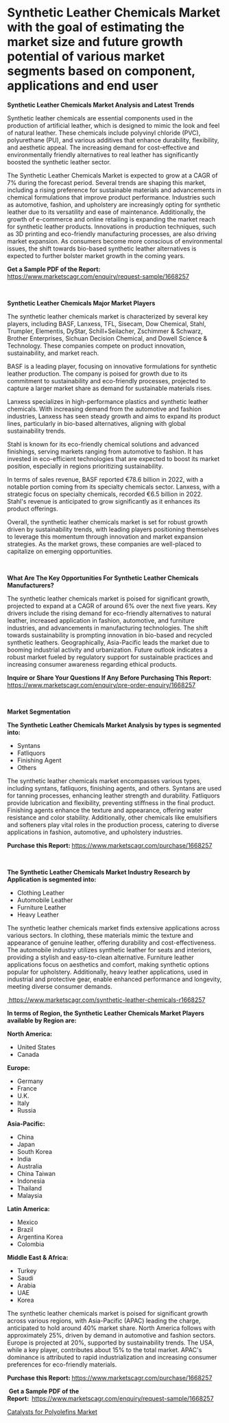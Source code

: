 <p><h1>Synthetic Leather Chemicals Market with the goal of estimating the market size and future growth potential of various market segments based on component, applications and end user</h1></p><p><strong>Synthetic Leather Chemicals Market Analysis and Latest Trends</strong></p>
<p><p>Synthetic leather chemicals are essential components used in the production of artificial leather, which is designed to mimic the look and feel of natural leather. These chemicals include polyvinyl chloride (PVC), polyurethane (PU), and various additives that enhance durability, flexibility, and aesthetic appeal. The increasing demand for cost-effective and environmentally friendly alternatives to real leather has significantly boosted the synthetic leather sector.</p><p>The Synthetic Leather Chemicals Market is expected to grow at a CAGR of 7% during the forecast period. Several trends are shaping this market, including a rising preference for sustainable materials and advancements in chemical formulations that improve product performance. Industries such as automotive, fashion, and upholstery are increasingly opting for synthetic leather due to its versatility and ease of maintenance. Additionally, the growth of e-commerce and online retailing is expanding the market reach for synthetic leather products. Innovations in production techniques, such as 3D printing and eco-friendly manufacturing processes, are also driving market expansion. As consumers become more conscious of environmental issues, the shift towards bio-based synthetic leather alternatives is expected to further bolster market growth in the coming years.</p></p>
<p><strong>Get a Sample PDF of the Report:&nbsp;</strong> <a href="https://www.marketscagr.com/enquiry/request-sample/1668257?utm_campaign=3249&utm_medium=2&utm_source=Github&utm_content=ia&utm_term=08032025&utm_id=synthetic-leather-chemicals">https://www.marketscagr.com/enquiry/request-sample/1668257</a></p>
<p>&nbsp;</p>
<p><strong>Synthetic Leather Chemicals Major Market Players</strong></p>
<p><p>The synthetic leather chemicals market is characterized by several key players, including BASF, Lanxess, TFL, Sisecam, Dow Chemical, Stahl, Trumpler, Elementis, DyStar, Schill+Seilacher, Zschimmer & Schwarz, Brother Enterprises, Sichuan Decision Chemical, and Dowell Science & Technology. These companies compete on product innovation, sustainability, and market reach.</p><p>BASF is a leading player, focusing on innovative formulations for synthetic leather production. The company is poised for growth due to its commitment to sustainability and eco-friendly processes, projected to capture a larger market share as demand for sustainable materials rises.</p><p>Lanxess specializes in high-performance plastics and synthetic leather chemicals. With increasing demand from the automotive and fashion industries, Lanxess has seen steady growth and aims to expand its product lines, particularly in bio-based alternatives, aligning with global sustainability trends.</p><p>Stahl is known for its eco-friendly chemical solutions and advanced finishings, serving markets ranging from automotive to fashion. It has invested in eco-efficient technologies that are expected to boost its market position, especially in regions prioritizing sustainability.</p><p>In terms of sales revenue, BASF reported €78.6 billion in 2022, with a notable portion coming from its specialty chemicals sector. Lanxess, with a strategic focus on specialty chemicals, recorded €6.5 billion in 2022. Stahl's revenue is anticipated to grow significantly as it enhances its product offerings.</p><p>Overall, the synthetic leather chemicals market is set for robust growth driven by sustainability trends, with leading players positioning themselves to leverage this momentum through innovation and market expansion strategies. As the market grows, these companies are well-placed to capitalize on emerging opportunities.</p></p>
<p>&nbsp;</p>
<p><strong>What Are The Key Opportunities For Synthetic Leather Chemicals Manufacturers?</strong></p>
<p><p>The synthetic leather chemicals market is poised for significant growth, projected to expand at a CAGR of around 6% over the next five years. Key drivers include the rising demand for eco-friendly alternatives to natural leather, increased application in fashion, automotive, and furniture industries, and advancements in manufacturing technologies. The shift towards sustainability is prompting innovation in bio-based and recycled synthetic leathers. Geographically, Asia-Pacific leads the market due to booming industrial activity and urbanization. Future outlook indicates a robust market fueled by regulatory support for sustainable practices and increasing consumer awareness regarding ethical products.</p></p>
<p><strong>Inquire or Share Your Questions If Any Before Purchasing This Report:</strong> <a href="https://www.marketscagr.com/enquiry/pre-order-enquiry/1668257?utm_campaign=3249&utm_medium=2&utm_source=Github&utm_content=ia&utm_term=08032025&utm_id=synthetic-leather-chemicals">https://www.marketscagr.com/enquiry/pre-order-enquiry/1668257</a></p>
<p>&nbsp;</p>
<p><strong>Market Segmentation</strong></p>
<p><strong>The Synthetic Leather Chemicals Market Analysis by types is segmented into:</strong></p>
<p><ul><li>Syntans</li><li>Fatliquors</li><li>Finishing Agent</li><li>Others</li></ul></p>
<p><p>The synthetic leather chemicals market encompasses various types, including syntans, fatliquors, finishing agents, and others. Syntans are used for tanning processes, enhancing leather strength and durability. Fatliquors provide lubrication and flexibility, preventing stiffness in the final product. Finishing agents enhance the texture and appearance, offering water resistance and color stability. Additionally, other chemicals like emulsifiers and softeners play vital roles in the production process, catering to diverse applications in fashion, automotive, and upholstery industries.</p></p>
<p><strong>Purchase this Report:&nbsp;</strong><a href="https://www.marketscagr.com/purchase/1668257?utm_campaign=3249&utm_medium=2&utm_source=Github&utm_content=ia&utm_term=08032025&utm_id=synthetic-leather-chemicals">https://www.marketscagr.com/purchase/1668257</a></p>
<p>&nbsp;</p>
<p><strong>The Synthetic Leather Chemicals Market Industry Research by Application is segmented into:</strong></p>
<p><ul><li>Clothing Leather</li><li>Automobile Leather</li><li>Furniture Leather</li><li>Heavy Leather</li></ul></p>
<p><p>The synthetic leather chemicals market finds extensive applications across various sectors. In clothing, these materials mimic the texture and appearance of genuine leather, offering durability and cost-effectiveness. The automobile industry utilizes synthetic leather for seats and interiors, providing a stylish and easy-to-clean alternative. Furniture leather applications focus on aesthetics and comfort, making synthetic options popular for upholstery. Additionally, heavy leather applications, used in industrial and protective gear, enable enhanced performance and longevity, meeting diverse consumer demands.</p></p>
<p><a href="https://www.marketscagr.com/synthetic-leather-chemicals-r1668257?utm_campaign=3249&utm_medium=2&utm_source=Github&utm_content=ia&utm_term=08032025&utm_id=synthetic-leather-chemicals">&nbsp;https://www.marketscagr.com/synthetic-leather-chemicals-r1668257</a></p>
<p><strong>In terms of Region, the Synthetic Leather Chemicals Market Players available by Region are:</strong></p>
<p>
    <p> <strong> North America: </strong>
        <ul>
            <li>United States</li>
            <li>Canada</li>
        </ul>
        </p> 
    <p> <strong> Europe: </strong>
        <ul>
            <li>Germany</li>
            <li>France</li>
            <li>U.K.</li>
            <li>Italy</li>
            <li>Russia</li>
        </ul>
        </p> 
    <p> <strong> Asia-Pacific: </strong>
        <ul>
            <li>China</li>
            <li>Japan</li>
            <li>South Korea</li>
            <li>India</li>
            <li>Australia</li>
            <li>China Taiwan</li>
            <li>Indonesia</li>
            <li>Thailand</li>
            <li>Malaysia</li>
        </ul>
        </p> 
    <p> <strong> Latin America: </strong>
        <ul>
            <li>Mexico</li>
            <li>Brazil</li>
            <li>Argentina Korea</li>
            <li>Colombia</li>
        </ul>
        </p> 
    <p> <strong> Middle East & Africa: </strong>
        <ul>
            <li>Turkey</li>
            <li>Saudi</li>
            <li>Arabia</li>
            <li>UAE</li>
            <li>Korea</li>
        </ul>
    </p>
    </p>
<p><p>The synthetic leather chemicals market is poised for significant growth across various regions, with Asia-Pacific (APAC) leading the charge, anticipated to hold around 40% market share. North America follows with approximately 25%, driven by demand in automotive and fashion sectors. Europe is projected at 20%, supported by sustainability trends. The USA, while a key player, contributes about 15% to the total market. APAC's dominance is attributed to rapid industrialization and increasing consumer preferences for eco-friendly materials.</p></p>
<p><strong>Purchase this Report: </strong><a href="https://www.marketscagr.com/purchase/1668257?utm_campaign=3249&utm_medium=2&utm_source=Github&utm_content=ia&utm_term=08032025&utm_id=synthetic-leather-chemicals">https://www.marketscagr.com/purchase/1668257</a></p>
<p>&nbsp;<strong>Get a Sample PDF of the Report:&nbsp;&nbsp;</strong><a href="https://www.marketscagr.com/enquiry/request-sample/1668257?utm_campaign=3249&utm_medium=2&utm_source=Github&utm_content=ia&utm_term=08032025&utm_id=synthetic-leather-chemicals">https://www.marketscagr.com/enquiry/request-sample/1668257</a></p>
<p><strong></strong></p>
<p><p><a href="https://github.com/dushornerfe/Market-Research-Report-List-1/blob/main/catalysts-for-polyolefins-market.md?utm_campaign=3249&utm_medium=2&utm_source=Github&utm_content=ia&utm_term=08032025&utm_id=synthetic-leather-chemicals">Catalysts for Polyolefins Market</a></p></p>